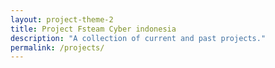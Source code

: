 ```yaml
---
layout: project-theme-2
title: Project Fsteam Cyber indonesia
description: "A collection of current and past projects."
permalink: /projects/
---
```

